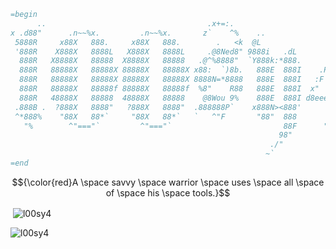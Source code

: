 ```ruby
=begin
      ..                                    .x+=:.                                
x .d88"      .n~~%x.         .n~~%x.       z`    ^%    ..                 xeee    
 5888R     x88X   888.     x88X   888.        .   <k  @L                 d888R    
 '888R    X888X   8888L   X888X   8888L     .@8Ned8" 9888i   .dL        d8888R    
  888R   X8888X   88888  X8888X   88888   .@^%8888"  `Y888k:*888.      @ 8888R    
  888R   88888X   88888X 88888X   88888X x88:  `)8b.   888E  888I    .P  8888R    
  888R   88888X   88888X 88888X   88888X 8888N=*8888   888E  888I   :F   8888R    
  888R   88888X   88888f 88888X   88888f  %8"    R88   888E  888I  x"    8888R    
  888R   48888X   88888  48888X   88888    @8Wou 9%    888E  888I d8eeeee88888eer 
 .888B .  ?888X   8888"   ?888X   8888"  .888888P`    x888N><888'        8888R    
 ^*888%    "88X   88*`     "88X   88*`   `   ^"F       "88"  888         8888R    
   "%        ^"==="`         ^"==="`                         88F      "*%%%%%%**~ 
                                                            98"                   
                                                          ./"                     
                                                         ~`                       
=end
```

$${\color{red}A \space savvy \space warrior \space uses \space all \space of \space his \space tools.}$$





<p>&nbsp;<img align="center" src="https://github-readme-stats.vercel.app/api?username=l00sy4&theme=shadow_red&show_icons=true&locale=en" alt="l00sy4" /></p>

<p><img align="center" src="https://github-readme-streak-stats.herokuapp.com/?user=l00sy4&theme=shadow_red" alt="l00sy4" /></p>
